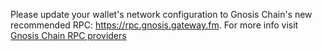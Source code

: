 Please update your wallet's network configuration to Gnosis Chain's new recommended RPC: https://rpc.gnosis.gateway.fm. For more info visit [Gnosis Chain RPC providers](https://docs.gnosischain.com/tools/rpc/#gateway)